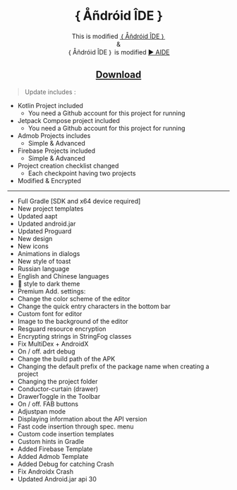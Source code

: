 <h1 align=center> ｛ Åñdróid ÎDE ｝ </h1>
<p align=center>
This is modified <a href=https://github.com/ShivaShirsath/Android-IDE.git>｛ Åñdróid ÎDE ｝ </a>
<br>&<br/>
｛ Åñdróid ÎDE ｝ is modified <a href=https://play.google.com/store/apps/details?id=com.aide.ui> ► AIDE</a>
</p>
<h2 align=center><a href="https://github.com/ShivaShirsath/Android-IDE/releases/tag/Release">Download</a></h2>


> Update includes :

- Kotlin Project included
  + You need a Github account for this project for running
- Jetpack Compose project included
  + You need a Github account for this project for running
- Admob Projects includes
  + Simple & Advanced
- Firebase Projects included
  + Simple & Advanced
- Project creation checklist changed
  + Each checkpoint having two projects
- Modified & Encrypted

***


- Full Gradle [SDK and x64 device required]
- New project templates   
- Updated aapt    
- Updated android.jar    
- Updated Proguard    
- New design    
- New icons    
- Animations in dialogs    
- New style of toast    
- Russian language   
- English and Chinese languages 
- 🔱 style to dark theme 
- Premium Add. settings: 
- Change the color scheme of the editor 
- Change the quick entry characters in the bottom bar
- Custom font for editor 
- Image to the background of the editor 
- Resguard resource encryption 
- Encrypting strings in StringFog classes 
- Fix MultiDex + AndroidX 
- On / off. adrt debug 
- Change the build path of the APK 
- Changing the default prefix of the package name when creating a project
- Changing the project folder 
- Conductor-curtain (drawer) 
- DrawerToggle in the Toolbar 
- On / off. FAB buttons 
- Adjustpan mode 
- Displaying information about the API version 
- Fast code insertion through spec. menu 
- Custom code insertion templates 
- Custom hints in Gradle
- Added Firebase Template
- Added Admob Template
- Added Debug for catching Crash
- Fix Androidx Crash
- Updated Android.jar api 30
